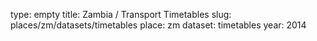 type: empty
title: Zambia / Transport Timetables
slug: places/zm/datasets/timetables
place: zm
dataset: timetables
year: 2014
